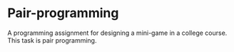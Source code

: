 # Pair-programming

A programming assignment for designing a mini-game in a college course.
This task is pair programming.

